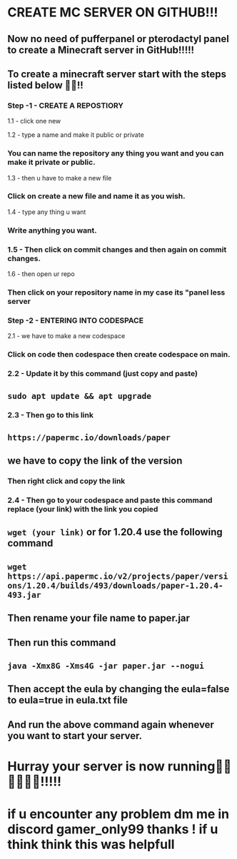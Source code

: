 # CREATE MC SERVER ON GITHUB!!!
## Now no need of pufferpanel or pterodactyl panel to create a Minecraft server in GitHub!!!!!

## To create a minecraft server start with the steps listed below 🎉🎉!!

### Step -1 - CREATE A REPOSTIORY

1.1 - click one new

1.2 - type a name and make it public or private
### You can name the repository any thing you want and you can make it private or public.

1.3 - then u have to make a new file
### Click on create a new file and name it as you wish.

1.4 - type any thing u want
### Write anything you want.

### 1.5 - Then click on commit changes and then again on commit changes.

1.6 - then open ur repo
### Then click on your repository name in my case its "panel less server

### Step -2 - ENTERING INTO CODESPACE

2.1 - we have to make a new codespace
### Click on code then codespace then create codespace on main.

### 2.2 - Update it by this command (just copy and paste)
## ``` sudo apt update && apt upgrade ```

### 2.3 - Then go to this link 
## ``` https://papermc.io/downloads/paper ```
## we have to copy the link of the version
### Then right click and copy the link

### 2.4 - Then go to your codespace and paste this command replace (your link) with the link you copied
## ``` wget (your link) ``` or for 1.20.4 use the following command
## ``` wget https://api.papermc.io/v2/projects/paper/versions/1.20.4/builds/493/downloads/paper-1.20.4-493.jar ```
## Then rename your file name to paper.jar
## Then run this command
## ``` java -Xmx8G -Xms4G -jar paper.jar --nogui ```
## Then accept the eula by changing the eula=false to eula=true in eula.txt file
## And run the above command again whenever you want to start your server.

# Hurray your server is now running🎉🎉🎉🎉🎉🎉!!!!!
# if u encounter any problem dm me in discord gamer_only99 thanks ! if u think think this was helpfull
